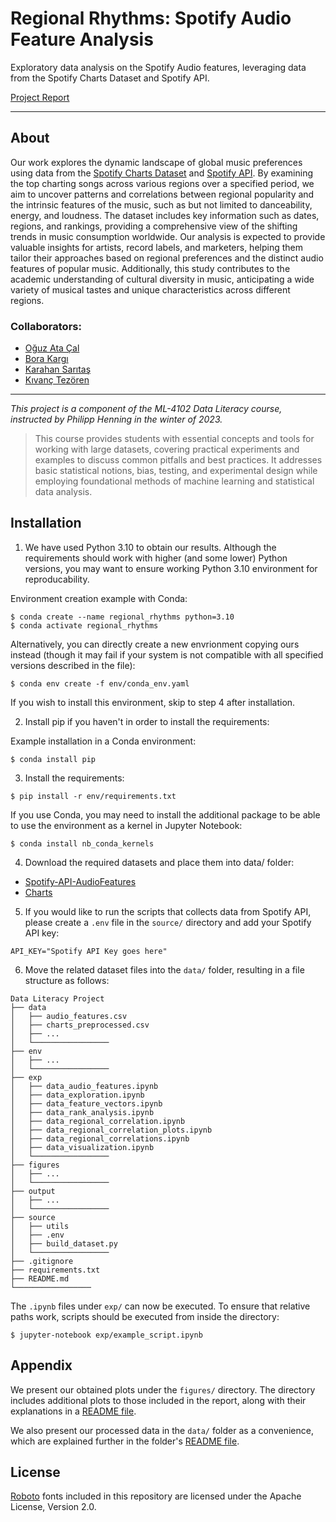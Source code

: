 # Regional Rhythms: Spotify Audio Feature Analysis
Exploratory data analysis on the Spotify Audio features, leveraging data from the Spotify Charts Dataset and Spotify API.

[Project Report](https://docs.google.com/presentation/d/1b3KoCJx0uqqGDglQFD5NmYRAvNCMSOsmYpgOXCDUPgo/edit#slide=id.g19f02095231_2_98)

---
## About
Our work explores the dynamic landscape of global music preferences using data from the [Spotify Charts Dataset](https://www.kaggle.com/datasets/dhruvildave/spotify-charts) and [Spotify API](https://developer.spotify.com/documentation/web-api). By examining the top charting songs across various regions over a specified period, we aim to uncover patterns and correlations between regional popularity and the intrinsic features of the music, such as but not limited to danceability, energy, and loudness. The dataset includes key information such as dates, regions, and rankings, providing a comprehensive view of the shifting trends in music consumption worldwide. 
Our analysis is expected to provide valuable insights for artists, record labels, and marketers, helping them tailor their approaches based on regional preferences and the distinct audio features of popular music. Additionally, this study contributes to the academic understanding of cultural diversity in music, anticipating a wide variety of musical tastes and unique characteristics across different regions.

### Collaborators:
- [Oğuz Ata Çal](https://github.com/OguzAtaCal)
- [Bora Kargı](https://github.com/Neroxn)
- [Karahan Sarıtaş](https://github.com/KarahanS)
- [Kıvanç Tezören](https://github.com/kivanctezoren)

---

*This project is a component of the ML-4102 Data Literacy course, instructed by Philipp Henning in the winter of 2023.*
> This course provides students with essential concepts and tools for working with large datasets, covering practical experiments and examples to discuss common pitfalls and best practices. It addresses basic statistical notions, bias, testing, and experimental design while employing foundational methods of machine learning and statistical data analysis.

## Installation

1. We have used Python 3.10 to obtain our results. Although the requirements should work with higher (and some lower) Python versions, you may want to ensure working Python 3.10 environment for reproducability.

Environment creation example with Conda:

```
$ conda create --name regional_rhythms python=3.10
$ conda activate regional_rhythms
```

Alternatively, you can directly create a new envrionment copying ours instead (though it may fail if your system is not compatible with all specified versions described in the file):

```
$ conda env create -f env/conda_env.yaml
```

If you wish to install this environment, skip to step 4 after installation.

2. Install pip if you haven't in order to install the requirements:

Example installation in a Conda environment:

```
$ conda install pip
```

3. Install the requirements:

```
$ pip install -r env/requirements.txt
```

If you use Conda, you may need to install the additional package to be able to use the environment as a kernel in Jupyter Notebook:

```
$ conda install nb_conda_kernels
```

4. Download the required datasets and place them into data/ folder:
  * [Spotify-API-AudioFeatures](https://drive.google.com/file/d/1pV3qGu01t87YfwytPc7yR7lXROiKYL8t/view?usp=sharing)
  * [Charts](https://drive.google.com/file/d/1AiTYbA8ZZK5A3xydtF4VigT49VgOVbHi/view?usp=sharing)

5. If you would like to run the scripts that collects data from Spotify API, please create a `.env` file in the `source/` directory and add your Spotify API key:

```
API_KEY="Spotify API Key goes here"
```

6. Move the related dataset files into the `data/` folder, resulting in a file structure as follows:

```
Data Literacy Project
├── data
│   ├── audio_features.csv
│   ├── charts_preprocessed.csv
│   ├── ...
│   └─────────────────
├── env
│   ├── ...
│   └─────────────────
├── exp
│   ├── data_audio_features.ipynb
│   ├── data_exploration.ipynb
│   ├── data_feature_vectors.ipynb
│   ├── data_rank_analysis.ipynb
│   ├── data_regional_correlation.ipynb
│   ├── data_regional_correlation_plots.ipynb
│   ├── data_regional_correlations.ipynb
│   ├── data_visualization.ipynb
│   └─────────────────
├── figures
│   ├── ...
│   └─────────────────
├── output
│   ├── ...
│   └─────────────────
├── source
│   ├── utils
│   ├── .env
│   ├── build_dataset.py
│   └─────────────────
├── .gitignore
├── requirements.txt
├── README.md
└─────────────────
```

The `.ipynb` files under `exp/` can now be executed. To ensure that relative paths work, scripts should be executed from inside the directory:

```
$ jupyter-notebook exp/example_script.ipynb
```

## Appendix

We present our obtained plots under the `figures/` directory. The directory includes additional plots to those included in the report, along with their explanations in a [README file](./figures/README.md).

We also present our processed data in the `data/` folder as a convenience, which are explained further in the folder's [README file](./data/README.md).

## License

[Roboto](https://fonts.google.com/specimen/Roboto/about) fonts included in this repository are licensed under the Apache License, Version 2.0.
